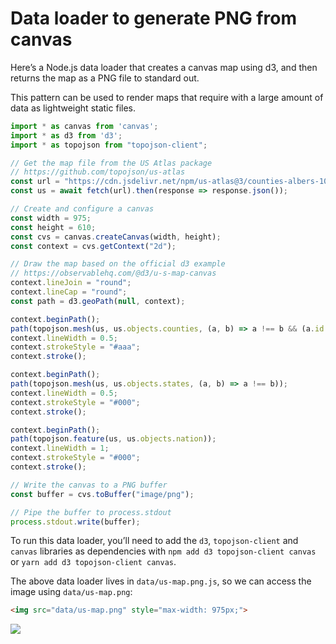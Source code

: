 # Data loader to generate PNG from canvas

Here’s a Node.js data loader that creates a canvas map using d3, and then returns the map as a PNG file to standard out.

This pattern can be used to render maps that require with a large amount of data as lightweight static files.

```js run=false
import * as canvas from 'canvas';
import * as d3 from 'd3';
import * as topojson from "topojson-client";

// Get the map file from the US Atlas package
// https://github.com/topojson/us-atlas
const url = "https://cdn.jsdelivr.net/npm/us-atlas@3/counties-albers-10m.json";
const us = await fetch(url).then(response => response.json());

// Create and configure a canvas
const width = 975;
const height = 610;
const cvs = canvas.createCanvas(width, height);
const context = cvs.getContext("2d");

// Draw the map based on the official d3 example
// https://observablehq.com/@d3/u-s-map-canvas
context.lineJoin = "round";
context.lineCap = "round";
const path = d3.geoPath(null, context);

context.beginPath();
path(topojson.mesh(us, us.objects.counties, (a, b) => a !== b && (a.id / 1000 | 0) === (b.id / 1000 | 0)));
context.lineWidth = 0.5;
context.strokeStyle = "#aaa";
context.stroke();

context.beginPath();
path(topojson.mesh(us, us.objects.states, (a, b) => a !== b));
context.lineWidth = 0.5;
context.strokeStyle = "#000";
context.stroke();

context.beginPath();
path(topojson.feature(us, us.objects.nation));
context.lineWidth = 1;
context.strokeStyle = "#000";
context.stroke();

// Write the canvas to a PNG buffer
const buffer = cvs.toBuffer("image/png");

// Pipe the buffer to process.stdout
process.stdout.write(buffer);
```

<div class="note">

To run this data loader, you’ll need to add the `d3`, `topojson-client` and `canvas` libraries as dependencies with `npm add d3 topojson-client canvas` or `yarn add d3 topojson-client canvas`.

</div>

The above data loader lives in `data/us-map.png.js`, so we can access the image using `data/us-map.png`:

```html run=false
<img src="data/us-map.png" style="max-width: 975px;">
```

<img src="data/us-map.png" style="max-width: 975px;">
